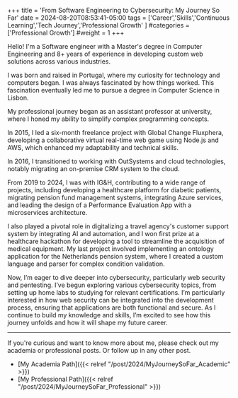 +++
title = 'From Software Engineering to Cybersecurity: My Journey So Far'
date = 2024-08-20T08:53:41-05:00
tags = ['Career','Skills','Continuous Learning','Tech Journey','Professional Growth'
]
#categories = ['Professional Growth']
#weight = 1
+++

Hello! I'm a Software engineer with a Master's degree in Computer Engineering and 8+ years of experience in developing custom web solutions across various industries. 

I was born and raised in Portugal, where my curiosity for technology and computers began. I was always fascinated by how things worked. This fascination eventually led me to pursue a degree in Computer Science in Lisbon.

My professional journey began as an assistant professor at university, where I honed my ability to simplify complex programming concepts. 

In 2015, I led a six-month freelance project with Global Change Fluxphera, developing a collaborative virtual real-time web game using Node.js and AWS, which enhanced my adaptability and technical skills. 

In 2016, I transitioned to working with OutSystems and cloud technologies, notably migrating an on-premise CRM system to the cloud. 

From 2019 to 2024, I was with IG&H, contributing to a wide range of projects, including developing a healthcare platform for diabetic patients, migrating pension fund management systems, integrating Azure services, and leading the design of a Performance Evaluation App with a microservices architecture. 

I also played a pivotal role in digitalizing a travel agency's customer support system by integrating AI and automation, and I won first prize at a healthcare hackathon for developing a tool to streamline the acquisition of medical equipment. My last project involved implementing an ontology application for the Netherlands pension system, where I created a custom language and parser for complex condition validation.

Now, I’m eager to dive deeper into cybersecurity, particularly web security and pentesting. I’ve begun exploring various cybersecurity topics, from setting up home labs to studying for relevant certifications. I’m particularly interested in how web security can be integrated into the development process, ensuring that applications are both functional and secure. As I continue to build my knowledge and skills, I’m excited to see how this journey unfolds and how it will shape my future career.

---

If you're curious and want to know more about me, please check out my academia or professional posts. Or follow up in any other post.

- [My Academia Path]({{< relref "/post/2024/MyJourneySoFar_Academic" >}})
- [My Professional Path]({{< relref "/post/2024/MyJourneySoFar_Professional" >}})